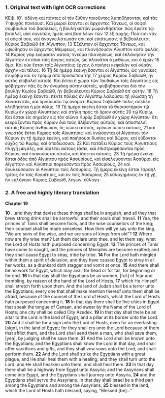 ### 1. Original text with light OCR corrections

ΚΕΦ. ΙΘʹ.
ὀδύνη καὶ πάντες οἱ τὸν ζύθον ποιοῦντες λυπηθήσονται, καὶ τὰς
11 ψυχὰς πονέουσι. Καὶ μωροὶ ἔσονται οἱ ἄρχοντες Τάνεως, οἱ σοφοὶ σύμβουλοι τοῦ βασιλέως, ἡ βουλὴ αὐτῶν μωρανθήσεται· πῶς ἐρεῖτε τῷ βασιλεῖ, υἱοὶ συνετῶν, ἡμεῖς υἱοὶ βασιλέων τῶν
12 ἐξ ἀρχῆς; Ποῦ εἰσι νῦν οἱ σοφοί σου, καὶ ἀναγγειλάτωσάν σοι; καὶ εἰπάτωσαν, τί βεβούλευται Κύριος Σαβαὼθ ἐπ᾿ Αἴγυπτον;
13 Ἐξέλιπον οἱ ἄρχοντες Τάνεως, καὶ ὑψώθησαν οἱ ἄρχοντες Μέμφεως, καὶ πλανήσουσιν Αἴγυπτον κατὰ φυλάς.
14 Κύριος γὰρ ἐκέρασεν αὐτοῖς πνεῦμα πλανήσεως, καὶ ἐπλάνησαν τὴν Αἴγυπτον ἐν πᾶσι τοῖς ἔργοις αὐτῶν, ὡς πλανᾶται ὁ μεθύων, καὶ ὁ ἐμῶν
15 ἅμα. Καὶ οὐκ ἔσται τοῖς Αἰγυπτίοις ἔργον, ὃ ποιήσει κεφαλὴν καὶ οὐρὰν, ἀρχὴν καὶ τέλος.
16 Τῇ δὲ ἡμέρᾳ ἐκείνῃ ἔσονται οἱ Αἰγύπτιοι, ὡς γυναῖκες ἐν φόβῳ καὶ ἐν τρόμῳ ἀπὸ προσώπου τῆς
17 χειρὸς Κυρίου Σαβαώθ, ἣν αὐτὸς ἐπιβαλεῖ αὐτοῖς. Καὶ ἔσται ἡ χώρα τῶν Ἰουδαίων τοῖς Αἰγυπτίοις εἰς φόβητρον· πᾶς ὃς ἂν ὀνομάσῃ αὐτὴν αὐτοῖς, φοβηθήσονται διὰ τὴν βουλὴν Κυρίου Σαβαώθ, ἣν βεβούλευται Κύριος Σαβαώθ ἐπ᾿ αὐτήν.
18 Τῇ ἡμέρᾳ ἐκείνῃ ἔσονται πέντε πόλεις ἐν Αἰγύπτῳ λαλοῦσαι τῇ γλώσσῃ τῇ Χαναανίτιδι, καὶ ὀμνύουσαι τῷ ὀνόματι Κυρίου Σαβαώθ· πόλις ἀσεδὲκ κληθήσεται ἡ μία πόλις.
19 Τῇ ἡμέρᾳ ἐκείνῃ ἔσται τὸ θυσιαστήριον τῷ Κυρίῳ ἐν χώρᾳ Αἰγυπτίων, καὶ στήλη πρὸς τὸ ὅριον αὐτῆς
20 τῷ Κυρίῳ. Καὶ ἔσται εἰς σημεῖον εἰς τὸν αἰῶνα Κυρίῳ Σαβαώθ ἐν χώρᾳ Αἰγύπτου· ὅτι κεκράξονται πρὸς Κύριον διὰ τοὺς θλίβοντας αὐτοὺς, καὶ ἀποστελεῖ αὐτοῖς Κύριος ἄνθρωπον, ὃς σώσει αὐτοὺς, κρίνων σώσει αὐτοὺς,
21 καὶ γνωστὸς ἔσται Κύριος τοῖς Αἰγυπτίοις· καὶ γνώσονται οἱ Αἰγύπτιοι τὸν Κύριον ἐν τῇ ἡμέρᾳ ἐκείνῃ, καὶ ποιήσουσι θυσίας καὶ δῶρον, καὶ εὔξονται εὐχὰς τῷ Κυρίῳ, καὶ ἀποδώσουσι.
22 Καὶ πατάξει Κύριος τοὺς Αἰγυπτίους πληγῇ μεγάλῃ, καὶ ἰάσεται αὐτοὺς ἰάσει, καὶ ἐπιστραφήσονται πρὸς Κύριον, καὶ ἐπακούσεται αὐτῶν, καὶ ἰάσεται αὐτούς.
23 Τῇ ἡμέρᾳ ἐκείνῃ ἔσται ὁδὸς ἀπὸ Αἰγύπτου πρὸς Ἀσσυρίους, καὶ εἰσελεύσονται Ἀσσύριοι εἰς Αἴγυπτον· καὶ Αἰγύπτιοι πορεύσονται πρὸς Ἀσσυρίους,
24 καὶ δουλεύσουσιν οἱ Αἰγύπτιοι τοῖς Ἀσσυρίοις. Τῇ ἡμέρᾳ ἐκείνῃ ἔσται Ἰσραὴλ τρίτος ἐν τοῖς Αἰγυπτίοις, καὶ ἐν τοῖς Ἀσσυρίοις
25 εὐλογημένος ἐν τῇ γῇ, ἣν εὐλόγησε Κύριος Σαβαώθ, λέγων· εὐλογη-

### 2. A free and highly literary translation

**Chapter 19**

**10** ...and they that devise these things shall be in anguish, and all they that brew strong drink shall be sorrowful, and their souls shall travail.
**11** Yea, the princes of Tanis shall become fools, and the wise counselors of the king; their counsel shall be made senseless. How then will ye say unto the king, "We are sons of the wise, and we are sons of kings from old"?
**12** Where now are thy wise men? Let them declare unto thee, and let them say, what the Lord of Hosts hath purposed concerning Egypt.
**13** The princes of Tanis have come to naught, and the princes of Memphis are become exalted; and they shall cause Egypt to stray, tribe by tribe.
**14** For the Lord hath mingled within them a spirit of delusion, and they have caused Egypt to stray in all her works, as a drunkard doth stagger and vomit at once.
**15** And there shall be no work for Egypt, which may avail for head or for tail, for beginning or for end.
**16** In that day shall the Egyptians be as women, [full] of fear and trembling, by reason of the hand of the Lord of Hosts,
**17** which He Himself shall stretch forth upon them. And the land of Judah shall be a terror unto the Egyptians; every one that shall make mention thereof unto them shall be afraid, because of the counsel of the Lord of Hosts, which the Lord of Hosts hath purposed concerning it.
**18** In that day there shall be five cities in Egypt that speak the tongue of Canaan, and swear by the Name of the Lord of Hosts; one city shall be called City Azedek.
**19** In that day shall there be an altar to the Lord in the land of Egypt, and a pillar at its border unto the Lord.
**20** And it shall be for a sign unto the Lord of Hosts, even for an everlasting [sign], in the land of Egypt; for they shall cry unto the Lord because of them that afflict them, and the Lord shall send them a man, who shall save them; [yea], by judging shall he save them.
**21** And the Lord shall be known unto the Egyptians; and the Egyptians shall know the Lord in that day, and shall offer sacrifices and gifts, and they shall vow vows unto the Lord, and shall perform them.
**22** And the Lord shall strike the Egyptians with a great plague, and He shall heal them with a healing; and they shall turn unto the Lord, and He shall hearken unto them, and shall heal them.
**23** In that day there shall be a highway from Egypt unto Assyria; and the Assyrians shall come into Egypt, and the Egyptians shall journey unto Assyria,
**24** and the Egyptians shall serve the Assyrians. In that day shall Israel be a third part among the Egyptians and among the Assyrians,
**25** blessed in the land, which the Lord of Hosts hath blessed, saying, "Blessed [be]..."